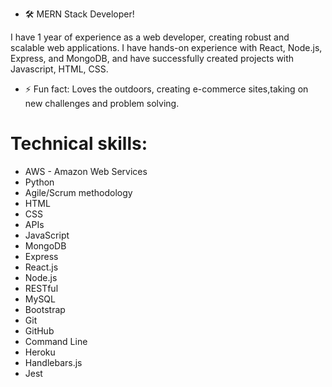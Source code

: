 - 🛠️ MERN Stack Developer!

I have 1 year of experience as a web developer, creating robust and scalable web applications. I have hands-on experience with React, Node.js, Express, and MongoDB, and have successfully created projects with Javascript, HTML, CSS.


- ⚡ Fun fact: Loves the outdoors, creating e-commerce sites,taking on new challenges and problem solving.

 

# Technical skills: 
* AWS - Amazon Web Services
* Python
* Agile/Scrum methodology
* HTML
* CSS
* APIs
* JavaScript
* MongoDB
* Express
* React.js
* Node.js
* RESTful
* MySQL
* Bootstrap
* Git
* GitHub
* Command Line
* Heroku
* Handlebars.js
* Jest
